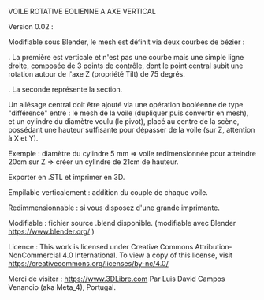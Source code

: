 VOILE ROTATIVE 
EOLIENNE A AXE VERTICAL

Version 0.02 : 

Modifiable sous Blender, le mesh est définit via deux courbes de bézier :

. La première est verticale et n'est pas une courbe mais une simple ligne droite, composée de 3 points de contrôle, dont le point central subit une rotation autour de l'axe Z (propriété Tilt) de 75 degrés. 

. La seconde représente la section. 


Un allésage central doit être ajouté via une opération booléenne de type "différence" entre : le mesh de la voile (dupliquer puis convertir en mesh), et un cylindre du diamètre voulu (le pivot), placé au centre de la scène, possédant une hauteur suffisante pour dépasser de la voile (sur Z, attention à X et Y). 

Exemple : diamètre du cylindre 5 mm => voile redimensionnée pour atteindre 20cm sur Z => créer un cylindre de 21cm de hauteur. 


Exporter en .STL et imprimer en 3D. 


Empilable verticalement : addition du couple de chaque voile.

Redimmensionnable       : si vous disposez d'une grande imprimante.

Modifiable              : fichier source .blend disponible. (modifiable avec Blender https://www.blender.org/ )

Licence                 : This work is licensed under Creative Commons Attribution-NonCommercial 4.0 International. To view a copy of this license, visit https://creativecommons.org/licenses/by-nc/4.0/

Merci de visiter : https://www.3DLibre.com
Par Luis David Campos Venancio (aka Meta_4), Portugal.
